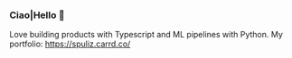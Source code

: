 ### Ciao|Hello 👋

Love building products with Typescript and ML pipelines with Python.
My portfolio: https://spuliz.carrd.co/

